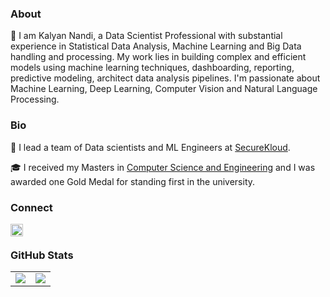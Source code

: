 ### About

🔭 I am Kalyan Nandi, a Data Scientist Professional with substantial experience in Statistical Data Analysis, Machine Learning and Big Data handling and processing. My work lies in building complex and efficient models using machine learning techniques, dashboarding, reporting, predictive modeling, architect data analysis pipelines. I'm passionate about  Machine Learning, Deep Learning, Computer Vision and Natural Language Processing.

### Bio

🧠 I lead a team of Data scientists and ML Engineers at [SecureKloud](https://securekloud.com/).


🎓 I received my Masters in [Computer Science and Engineering](https://www.pondiuni.edu.in/) and I was awarded one Gold Medal for standing first in the university.



### Connect

<a href="https://www.linkedin.com/in/kalyan-nandi-35a655b4/">
  <img align="left" alt="Kalyan's LinkedIn" width="20px" height="20px" src="https://cdn.icon-icons.com/icons2/1753/PNG/512/iconfinder-social-media-applications-14linkedin-4102586_113786.png" />
</a>


<br/>

### GitHub Stats

<table class="center" style="width:100%;">
  <tr>
    <td align="center">
  <img align="center" src="https://github-readme-stats.vercel.app/api?username=rimo0007&count_private=true&show_icons=true&theme=onedark&hide_border=true" />
    </td>
    <td align="center">
  <img align="center" src="https://github-readme-stats.vercel.app/api/top-langs/?username=rimo0007&langs_count=10&layout=compact&theme=onedark&hide_border=true" />
</td>
  </tr>
</table>


